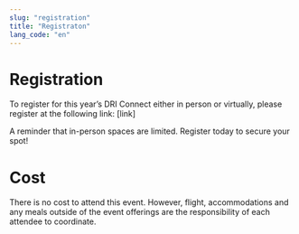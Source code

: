 ```yaml
---
slug: "registration"
title: "Registraton"
lang_code: "en"
---
```


# Registration

To register for this year’s DRI Connect either in person or virtually, please register at the following link: [link] 

A reminder that in-person spaces are limited. Register today to secure your spot! 

# Cost

There is no cost to attend this event.
However, flight, accommodations and any meals outside of the event
offerings are the responsibility of each attendee to coordinate.
